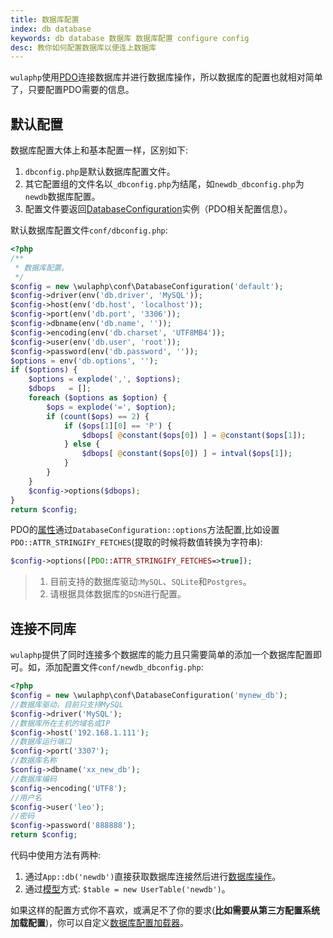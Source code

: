 ```yaml
---
title: 数据库配置
index: db database
keywords: db database 数据库 数据库配置 configure config
desc: 教你如何配置数据库以便连上数据库
---
```


`wulaphp`使用[PDO](http://php.net/manual/zh/class.pdo.php)连接数据库并进行数据库操作，所以数据库的配置也就相对简单了，只要配置PDO需要的信息。

## 默认配置

数据库配置大体上和基本配置一样，区别如下:

1. `dbconfig.php`是默认数据库配置文件。
2. 其它配置组的文件名以`_dbconfig.php`为结尾，如`newdb_dbconfig.php`为`newdb`数据库配置。
3. 配置文件要返回[DatabaseConfiguration](https://github.com/ninggf/wulaphp/blob/master/wulaphp/conf/DatabaseConfiguration.php)实例（PDO相关配置信息）。

默认数据库配置文件`conf/dbconfig.php`:

```php
<?php
/**
 * 数据库配置。
 */
$config = new \wulaphp\conf\DatabaseConfiguration('default');
$config->driver(env('db.driver', 'MySQL'));
$config->host(env('db.host', 'localhost'));
$config->port(env('db.port', '3306'));
$config->dbname(env('db.name', ''));
$config->encoding(env('db.charset', 'UTF8MB4'));
$config->user(env('db.user', 'root'));
$config->password(env('db.password', ''));
$options = env('db.options', '');
if ($options) {
    $options = explode(',', $options);
    $dbops   = [];
    foreach ($options as $option) {
        $ops = explode('=', $option);
        if (count($ops) == 2) {
            if ($ops[1][0] == 'P') {
                $dbops[ @constant($ops[0]) ] = @constant($ops[1]);
            } else {
                $dbops[ @constant($ops[0]) ] = intval($ops[1]);
            }
        }
    }
    $config->options($dbops);
}
return $config;
```

PDO的[属性](http://php.net/manual/zh/pdo.setattribute.php)通过`DatabaseConfiguration::options`方法配置,比如设置`PDO::ATTR_STRINGIFY_FETCHES`(提取的时候将数值转换为字符串):

```php
$config->options([PDO::ATTR_STRINGIFY_FETCHES=>true]);
```

> 1. 目前支持的数据库驱动:`MySQL`、`SQLite`和`Postgres`。
> 2. 请根据具体数据库的`DSN`进行配置。

## 连接不同库

`wulaphp`提供了同时连接多个数据库的能力且只需要简单的添加一个数据库配置即可。如，添加配置文件`conf/newdb_dbconfig.php`:

```php
<?php
$config = new \wulaphp\conf\DatabaseConfiguration('mynew_db');
//数据库驱动，目前只支持MySQL
$config->driver('MySQL');
//数据库所在主机的域名或IP
$config->host('192.168.1.111');
//数据库运行端口
$config->port('3307');
//数据库名称
$config->dbname('xx_new_db');
//数据库编码
$config->encoding('UTF8');
//用户名
$config->user('leo');
//密码
$config->password('888888');
return $config;
```

代码中使用方法有两种:

1. 通过`App::db('newdb')`直接获取数据库连接然后进行[数据库操作](../db/index.md#CRUD)。
2. 通过[模型](../db/model.md#use)方式: `$table = new UserTable('newdb')`。

如果这样的配置方式你不喜欢，或满足不了你的要求(**比如需要从第三方配置系统加载配置**)，你可以自定义[数据库配置加载器](../advance/cfg-loader.md#db)。
